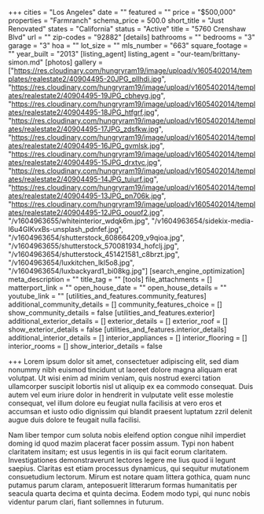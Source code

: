 +++
cities = "Los Angeles"
date = ""
featured = ""
price = "$500,000"
properties = "Farmranch"
schema_price = 500.0
short_title = "Just Renovated"
states = "California"
status = "Active"
title = "5760 Crenshaw Blvd"
url = ""
zip-codes = "92882"
[details]
bathrooms = ""
bedrooms = "3"
garage = "3"
hoa = ""
lot_size = ""
mls_number = "663"
square_footage = ""
year_built = "2013"
[listing_agent]
listing_agent = "our-team/brittany-simon.md"
[photos]
gallery = ["https://res.cloudinary.com/hungryram19/image/upload/v1605402014/templates/realestate2/40904495-20JPG_pllhdi.jpg", "https://res.cloudinary.com/hungryram19/image/upload/v1605402014/templates/realestate2/40904495-19JPG_cbheyg.jpg", "https://res.cloudinary.com/hungryram19/image/upload/v1605402014/templates/realestate2/40904495-18JPG_htfgrf.jpg", "https://res.cloudinary.com/hungryram19/image/upload/v1605402014/templates/realestate2/40904495-17JPG_zdsfkw.jpg", "https://res.cloudinary.com/hungryram19/image/upload/v1605402014/templates/realestate2/40904495-16JPG_gvmlsk.jpg", "https://res.cloudinary.com/hungryram19/image/upload/v1605402014/templates/realestate2/40904495-15JPG_drxtvc.jpg", "https://res.cloudinary.com/hungryram19/image/upload/v1605402014/templates/realestate2/40904495-14JPG_tuiurf.jpg", "https://res.cloudinary.com/hungryram19/image/upload/v1605402014/templates/realestate2/40904495-13JPG_pn706k.jpg", "https://res.cloudinary.com/hungryram19/image/upload/v1605402014/templates/realestate2/40904495-12JPG_oouof2.jpg", "/v1604963655/whiteinterior_wdqk6m.jpg", "/v1604963654/sidekix-media-l6u4GIKvxBs-unsplash_pdnfef.jpg", "/v1604963654/shutterstock_608664209_v9qioa.jpg", "/v1604963655/shutterstock_570081934_hofclj.jpg", "/v1604963654/shutterstock_451421581_c8brzt.jpg", "/v1604963654/luxkitchen_lkl5o8.jpg", "/v1604963654/luxbackyard1_bi08kg.jpg"]
[search_engine_optimization]
meta_description = ""
title_tag = ""
[tools]
file_attachments = []
matterport_link = ""
open_house_date = ""
open_house_details = ""
youtube_link = ""
[utilities_and_features.community_features]
additional_community_details = []
community_features_choice = []
show_community_details = false
[utilities_and_features.exterior]
additional_exterior_details = []
exterior_details = []
exterior_roof = []
show_exterior_details = false
[utilities_and_features.interior_details]
additional_interior_details = []
interior_appliances = []
interior_flooring = []
interior_rooms = []
show_interior_details = false

+++
Lorem ipsum dolor sit amet, consectetuer adipiscing elit, sed diam nonummy nibh euismod tincidunt ut laoreet dolore magna aliquam erat volutpat. Ut wisi enim ad minim veniam, quis nostrud exerci tation ullamcorper suscipit lobortis nisl ut aliquip ex ea commodo consequat. Duis autem vel eum iriure dolor in hendrerit in vulputate velit esse molestie consequat, vel illum dolore eu feugiat nulla facilisis at vero eros et accumsan et iusto odio dignissim qui blandit praesent luptatum zzril delenit augue duis dolore te feugait nulla facilisi.

Nam liber tempor cum soluta nobis eleifend option congue nihil imperdiet doming id quod mazim placerat facer possim assum. Typi non habent claritatem insitam; est usus legentis in iis qui facit eorum claritatem. Investigationes demonstraverunt lectores legere me lius quod ii legunt saepius. Claritas est etiam processus dynamicus, qui sequitur mutationem consuetudium lectorum. Mirum est notare quam littera gothica, quam nunc putamus parum claram, anteposuerit litterarum formas humanitatis per seacula quarta decima et quinta decima. Eodem modo typi, qui nunc nobis videntur parum clari, fiant sollemnes in futurum.